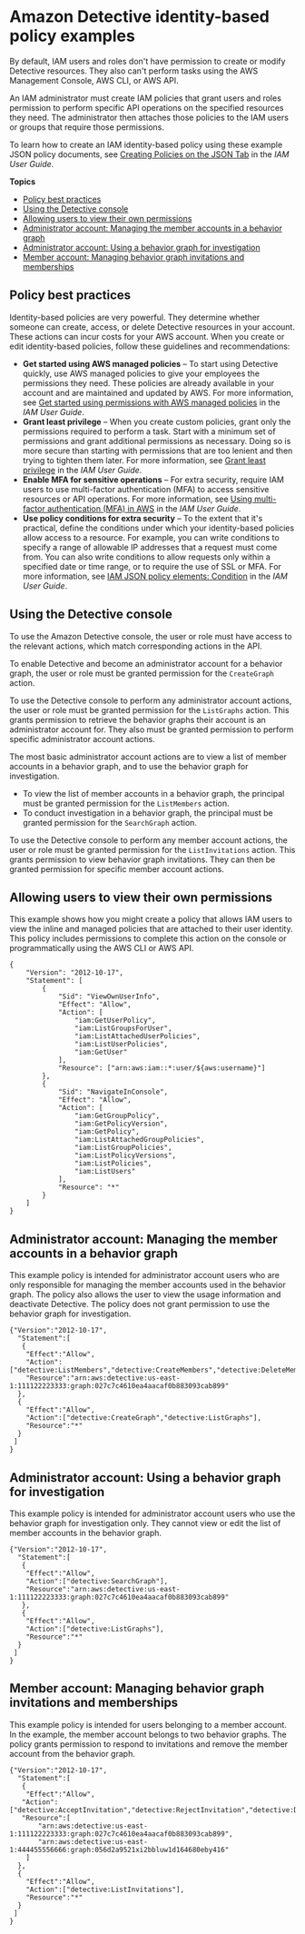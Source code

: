 # Amazon Detective identity\-based policy examples<a name="security_iam_id-based-policy-examples"></a>

By default, IAM users and roles don't have permission to create or modify Detective resources\. They also can't perform tasks using the AWS Management Console, AWS CLI, or AWS API\.

An IAM administrator must create IAM policies that grant users and roles permission to perform specific API operations on the specified resources they need\. The administrator then attaches those policies to the IAM users or groups that require those permissions\.

To learn how to create an IAM identity\-based policy using these example JSON policy documents, see [Creating Policies on the JSON Tab](https://docs.aws.amazon.com/IAM/latest/UserGuide/access_policies_create.html#access_policies_create-json-editor) in the *IAM User Guide*\.

**Topics**
+ [Policy best practices](#security_iam_service-with-iam-policy-best-practices)
+ [Using the Detective console](#security_iam_id-based-policy-examples-console)
+ [Allowing users to view their own permissions](#security_iam_id-based-policy-examples-view-own-permissions)
+ [Administrator account: Managing the member accounts in a behavior graph](#security_iam_id-based-policy-examples-admin-account-mgmt)
+ [Administrator account: Using a behavior graph for investigation](#security_iam_id-based-policy-examples-admin-investigate)
+ [Member account: Managing behavior graph invitations and memberships](#security_iam_id-based-policy-examples-member-account)

## Policy best practices<a name="security_iam_service-with-iam-policy-best-practices"></a>

Identity\-based policies are very powerful\. They determine whether someone can create, access, or delete Detective resources in your account\. These actions can incur costs for your AWS account\. When you create or edit identity\-based policies, follow these guidelines and recommendations:
+ **Get started using AWS managed policies** – To start using Detective quickly, use AWS managed policies to give your employees the permissions they need\. These policies are already available in your account and are maintained and updated by AWS\. For more information, see [Get started using permissions with AWS managed policies](https://docs.aws.amazon.com/IAM/latest/UserGuide/best-practices.html#bp-use-aws-defined-policies) in the *IAM User Guide*\.
+ **Grant least privilege** – When you create custom policies, grant only the permissions required to perform a task\. Start with a minimum set of permissions and grant additional permissions as necessary\. Doing so is more secure than starting with permissions that are too lenient and then trying to tighten them later\. For more information, see [Grant least privilege](https://docs.aws.amazon.com/IAM/latest/UserGuide/best-practices.html#grant-least-privilege) in the *IAM User Guide*\.
+ **Enable MFA for sensitive operations** – For extra security, require IAM users to use multi\-factor authentication \(MFA\) to access sensitive resources or API operations\. For more information, see [Using multi\-factor authentication \(MFA\) in AWS](https://docs.aws.amazon.com/IAM/latest/UserGuide/id_credentials_mfa.html) in the *IAM User Guide*\.
+ **Use policy conditions for extra security** – To the extent that it's practical, define the conditions under which your identity\-based policies allow access to a resource\. For example, you can write conditions to specify a range of allowable IP addresses that a request must come from\. You can also write conditions to allow requests only within a specified date or time range, or to require the use of SSL or MFA\. For more information, see [IAM JSON policy elements: Condition](https://docs.aws.amazon.com/IAM/latest/UserGuide/reference_policies_elements_condition.html) in the *IAM User Guide*\.

## Using the Detective console<a name="security_iam_id-based-policy-examples-console"></a>

To use the Amazon Detective console, the user or role must have access to the relevant actions, which match corresponding actions in the API\.

To enable Detective and become an administrator account for a behavior graph, the user or role must be granted permission for the `CreateGraph` action\.

To use the Detective console to perform any administrator account actions, the user or role must be granted permission for the `ListGraphs` action\. This grants permission to retrieve the behavior graphs their account is an administrator account for\. They also must be granted permission to perform specific administrator account actions\.

The most basic administrator account actions are to view a list of member accounts in a behavior graph, and to use the behavior graph for investigation\.
+ To view the list of member accounts in a behavior graph, the principal must be granted permission for the `ListMembers` action\.
+ To conduct investigation in a behavior graph, the principal must be granted permission for the `SearchGraph` action\.

To use the Detective console to perform any member account actions, the user or role must be granted permission for the `ListInvitations` action\. This grants permission to view behavior graph invitations\. They can then be granted permission for specific member account actions\.

## Allowing users to view their own permissions<a name="security_iam_id-based-policy-examples-view-own-permissions"></a>

This example shows how you might create a policy that allows IAM users to view the inline and managed policies that are attached to their user identity\. This policy includes permissions to complete this action on the console or programmatically using the AWS CLI or AWS API\.

```
{
    "Version": "2012-10-17",
    "Statement": [
        {
            "Sid": "ViewOwnUserInfo",
            "Effect": "Allow",
            "Action": [
                "iam:GetUserPolicy",
                "iam:ListGroupsForUser",
                "iam:ListAttachedUserPolicies",
                "iam:ListUserPolicies",
                "iam:GetUser"
            ],
            "Resource": ["arn:aws:iam::*:user/${aws:username}"]
        },
        {
            "Sid": "NavigateInConsole",
            "Effect": "Allow",
            "Action": [
                "iam:GetGroupPolicy",
                "iam:GetPolicyVersion",
                "iam:GetPolicy",
                "iam:ListAttachedGroupPolicies",
                "iam:ListGroupPolicies",
                "iam:ListPolicyVersions",
                "iam:ListPolicies",
                "iam:ListUsers"
            ],
            "Resource": "*"
        }
    ]
}
```

## Administrator account: Managing the member accounts in a behavior graph<a name="security_iam_id-based-policy-examples-admin-account-mgmt"></a>

This example policy is intended for administrator account users who are only responsible for managing the member accounts used in the behavior graph\. The policy also allows the user to view the usage information and deactivate Detective\. The policy does not grant permission to use the behavior graph for investigation\.

```
{"Version":"2012-10-17",
  "Statement":[
   {
    "Effect":"Allow",
    "Action":["detective:ListMembers","detective:CreateMembers","detective:DeleteMembers","detective:DeleteGraph","detective:Get*","detective:StartMonitoringMember"],
    "Resource":"arn:aws:detective:us-east-1:111122223333:graph:027c7c4610ea4aacaf0b883093cab899"
  },
  {
    "Effect":"Allow",
    "Action":["detective:CreateGraph","detective:ListGraphs"],
    "Resource":"*"
  }
 ]
}
```

## Administrator account: Using a behavior graph for investigation<a name="security_iam_id-based-policy-examples-admin-investigate"></a>

This example policy is intended for administrator account users who use the behavior graph for investigation only\. They cannot view or edit the list of member accounts in the behavior graph\.

```
{"Version":"2012-10-17",
  "Statement":[
   {
    "Effect":"Allow",
    "Action":["detective:SearchGraph"],
    "Resource":"arn:aws:detective:us-east-1:111122223333:graph:027c7c4610ea4aacaf0b883093cab899"
   },
   {
    "Effect":"Allow",
    "Action":["detective:ListGraphs"],
    "Resource":"*"
  }
 ]
}
```

## Member account: Managing behavior graph invitations and memberships<a name="security_iam_id-based-policy-examples-member-account"></a>

This example policy is intended for users belonging to a member account\. In the example, the member account belongs to two behavior graphs\. The policy grants permission to respond to invitations and remove the member account from the behavior graph\.

```
{"Version":"2012-10-17",
  "Statement":[
   {
    "Effect":"Allow",
   "Action":["detective:AcceptInvitation","detective:RejectInvitation","detective:DisassociateMembership"],
   "Resource":[
       "arn:aws:detective:us-east-1:111122223333:graph:027c7c4610ea4aacaf0b883093cab899",
       "arn:aws:detective:us-east-1:444455556666:graph:056d2a9521xi2bbluw1d164680eby416"
    ]
  },
  {
    "Effect":"Allow",
    "Action":["detective:ListInvitations"],
    "Resource":"*"
  }
 ]
}
```